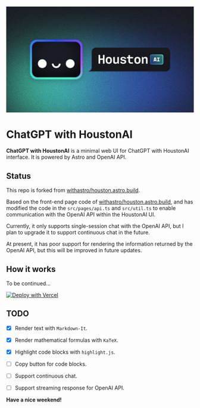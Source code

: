 ![houston social image](public/social.jpg)
# ChatGPT with HoustonAI

**ChatGPT with HoustonAI** is a minimal web UI for ChatGPT with HoustonAI interface. It is powered by Astro and OpenAI API.

## Status

This repo is forked from [withastro/houston.astro.build](https://github.com/withastro/houston.astro.build).

Based on the front-end page code of [withastro/houston.astro.build](https://github.com/withastro/houston.astro.build), and has modified the code in the `src/pages/api.ts` and `src/util.ts` to enable communication with the OpenAI API within the HoustonAI UI.

Currently, it only supports single-session chat with the OpenAI API, but I plan to upgrade it to support continuous chat in the future.

At present, it has poor support for rendering the information returned by the OpenAI API, but this will be improved in future updates.

## How it works

To be continued...

[![Deploy with Vercel](https://vercel.com/button)](https://vercel.com/new/clone?repository-url=https%3A%2F%2Fgithub.com%2FiRedScarf%2Fchatgpt-with-houston&env=OPENAI_API_KEY&envDescription=OpenAI%20API%20Key&envLink=https%3A%2F%2Fplatform.openai.com%2Faccount%2Fapi-keys)

## TODO

- [x] Render text with `Markdown-It`.

- [x] Render mathematical formulas with `KaTeX`.

- [x] Highlight code blocks with `highlight.js`.

- [ ] Copy button for code blocks.

- [ ] Support continuous chat.

- [ ] Support streaming response for OpenAI API.

**Have a nice weekend!**
